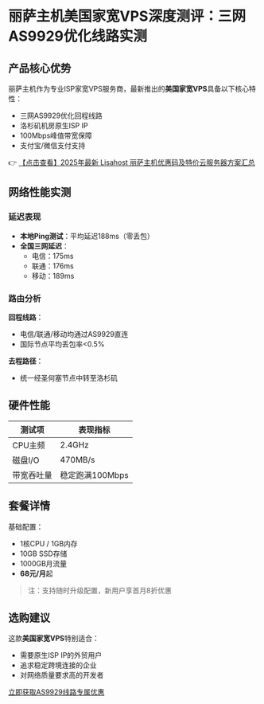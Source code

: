 # 丽萨主机美国家宽VPS深度测评：三网AS9929优化线路实测

## 产品核心优势
丽萨主机作为专业ISP家宽VPS服务商，最新推出的**美国家宽VPS**具备以下核心特性：
- 三网AS9929优化回程线路
- 洛杉矶机房原生ISP IP
- 100Mbps峰值带宽保障
- 支付宝/微信支付支持

👉 [【点击查看】2025年最新 Lisahost 丽萨主机优惠码及特价云服务器方案汇总](https://bit.ly/lisazhuji)

## 网络性能实测
### 延迟表现
- **本地Ping测试**：平均延迟188ms（零丢包）
- **全国三网延迟**：
  - 电信：175ms 
  - 联通：176ms
  - 移动：189ms

### 路由分析
**回程线路**：
- 电信/联通/移动均通过AS9929直连
- 国际节点平均丢包率<0.5%

**去程路径**：
- 统一经圣何塞节点中转至洛杉矶

## 硬件性能
| 测试项       | 表现指标       |
|--------------|----------------|
| CPU主频      | 2.4GHz         |
| 磁盘I/O      | 470MB/s        |
| 带宽吞吐量   | 稳定跑满100Mbps|

## 套餐详情
基础配置：
- 1核CPU / 1GB内存
- 10GB SSD存储
- 1000GB月流量
- **68元/月**起

> 注：支持随时升级配置，新用户享首月8折优惠

## 选购建议
这款**美国家宽VPS**特别适合：
- 需要原生ISP IP的外贸用户
- 追求稳定跨境连接的企业
- 对网络质量要求高的开发者

[立即获取AS9929线路专属优惠](https://bit.ly/lisazhuji)